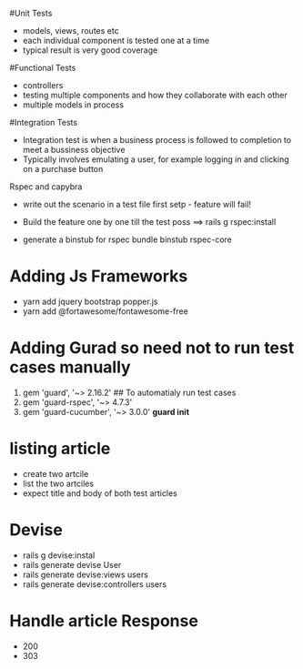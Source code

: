 #Unit Tests
- models, views, routes etc
- each individual component is tested one at a time 
- typical result is very good coverage

#Functional Tests
- controllers
- testing multiple components and how they collaborate with each other
- multiple models in process

#Integration Tests
- Integration test is when a business process is followed to completion to meet a bussiness objective
- Typically involves emulating a user, for example logging in and clicking on a purchase button 

Rspec and capybra

- write out the scenario in a test file
 first setp - feature will fail!
 
 - Build the feature one by one till the test poss
 ==> rails g rspec:install
 * generate a binstub for rspec
 bundle binstub rspec-core
 
# Adding Js Frameworks
- yarn add jquery bootstrap popper.js 
- yarn add @fortawesome/fontawesome-free

# Adding Gurad so need not to run test cases manually
  1. gem 'guard', '~> 2.16.2'   ## To automatialy run test cases
  2. gem 'guard-rspec', '~> 4.7.3'
  3. gem 'guard-cucumber', '~> 3.0.0'
  __guard init__  
  
#  listing article
- create two artcile
- list the two artciles
- expect title and body of both test articles

# Devise
- rails g devise:instal
- rails generate devise User
- rails generate devise:views users
- rails generate devise:controllers users <instead of user>

# Handle article Response
- 200
- 303
 
